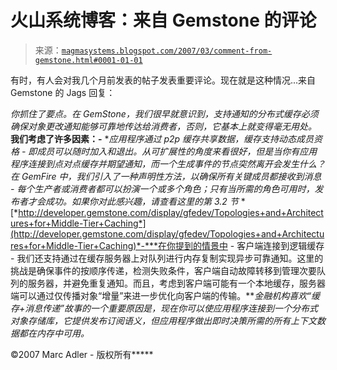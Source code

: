<!--yml

类别：未分类

日期：2024-05-18 05:11:03

-->

# 火山系统博客：来自 Gemstone 的评论

> 来源：[`magmasystems.blogspot.com/2007/03/comment-from-gemstone.html#0001-01-01`](http://magmasystems.blogspot.com/2007/03/comment-from-gemstone.html#0001-01-01)

有时，有人会对我几个月前发表的帖子发表重要评论。现在就是这种情况...来自 Gemstone 的 Jags 回复：

*你抓住了要点。在 GemStone，我们很早就意识到，支持通知的分布式缓存必须确保对象更改通知能够可靠地传达给消费者，否则，它基本上就变得毫无用处。* **我们考虑了许多因素：-** **应用程序通过 p2p 缓存共享数据，缓存支持动态成员资格 - 即成员可以随时加入和退出。从可扩展性的角度来看很好，但是当你有应用程序连接到点对点缓存并期望通知，而一个生成事件的节点突然离开会发生什么？在 GemFire 中，我们引入了一种声明性方法，以确保所有关键成员都接收到消息 - 每个生产者或消费者都可以扮演一个或多个角色；只有当所需的角色可用时，发布者才会成功。如果你对此感兴趣，请查看这里的第 3.2 节* *[*http://developer.gemstone.com/display/gfedev/Topologies+and+Architectures+for+Middle-Tier+Caching*](http://developer.gemstone.com/display/gfedev/Topologies+and+Architectures+for+Middle-Tier+Caching)*-***在你提到的情景中 - 客户端连接到逻辑缓存 - 我们还支持通过在缓存服务器上对队列进行内存复制实现异步可靠通知。这里的挑战是确保事件的按顺序传递，检测失败条件，客户端自动故障转移到管理次要队列的服务器，并避免重复通知。而且，考虑到客户端可能有一个本地缓存，服务器端可以通过仅传播对象“增量”来进一步优化向客户端的传输。***金融机构喜欢“缓存+消息传递”故事的一个重要原因是，现在你可以使应用程序连接到一个分布式对象存储库，它提供发布订阅语义，但应用程序做出即时决策所需的所有上下文数据都在内存中可用。*

©2007 Marc Adler - 版权所有*****
